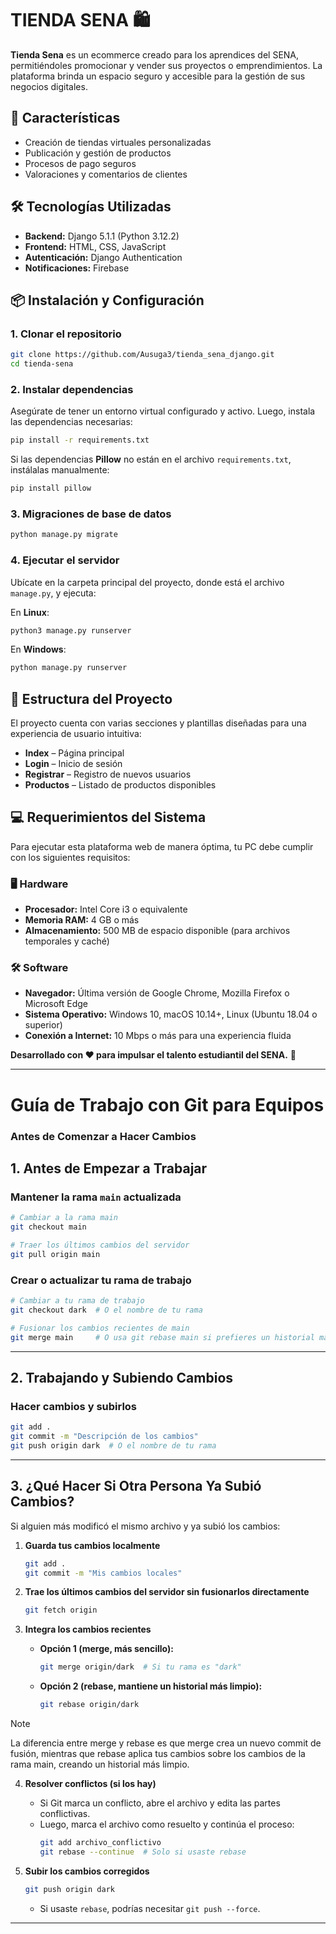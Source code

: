 # TIENDA SENA 🛍️  

**Tienda Sena** es un ecommerce creado para los aprendices del SENA, permitiéndoles promocionar y vender sus proyectos o emprendimientos. La plataforma brinda un espacio seguro y accesible para la gestión de sus negocios digitales.  

## 🚀 Características  

- Creación de tiendas virtuales personalizadas  
- Publicación y gestión de productos  
- Procesos de pago seguros  
- Valoraciones y comentarios de clientes      

## 🛠️ Tecnologías Utilizadas  

- **Backend:** Django 5.1.1 (Python 3.12.2)  
- **Frontend:** HTML, CSS, JavaScript  
- **Autenticación:** Django Authentication  
- **Notificaciones:** Firebase   

## 📦 Instalación y Configuración  

### 1. Clonar el repositorio  
```bash
git clone https://github.com/Ausuga3/tienda_sena_django.git
cd tienda-sena  
```

### 2. Instalar dependencias  
Asegúrate de tener un entorno virtual configurado y activo. Luego, instala las dependencias necesarias:  

```bash
pip install -r requirements.txt
```

Si las dependencias **Pillow** no están en el archivo `requirements.txt`, instálalas manualmente:  

```bash
pip install pillow
```

### 3. Migraciones de base de datos  
```bash
python manage.py migrate  
```

### 4. Ejecutar el servidor  
Ubícate en la carpeta principal del proyecto, donde está el archivo `manage.py`, y ejecuta:  

En **Linux**:  
```bash
python3 manage.py runserver  
```
En **Windows**:  
```bash
python manage.py runserver  
```

## 📂 Estructura del Proyecto  

El proyecto cuenta con varias secciones y plantillas diseñadas para una experiencia de usuario intuitiva:  

- **Index** – Página principal  
- **Login** – Inicio de sesión  
- **Registrar** – Registro de nuevos usuarios  
- **Productos** – Listado de productos disponibles  

## 💻 Requerimientos del Sistema  

Para ejecutar esta plataforma web de manera óptima, tu PC debe cumplir con los siguientes requisitos:  

### 🖥️ Hardware  
- **Procesador:** Intel Core i3 o equivalente  
- **Memoria RAM:** 4 GB o más  
- **Almacenamiento:** 500 MB de espacio disponible (para archivos temporales y caché)  

### 🛠️ Software  
- **Navegador:** Última versión de Google Chrome, Mozilla Firefox o Microsoft Edge  
- **Sistema Operativo:** Windows 10, macOS 10.14+, Linux (Ubuntu 18.04 o superior)  
- **Conexión a Internet:** 10 Mbps o más para una experiencia fluida

**Desarrollado con ❤️ para impulsar el talento estudiantil del SENA.** 🚀  

---

# Guía de Trabajo con Git para Equipos

### Antes de Comenzar a Hacer Cambios

## 1. Antes de Empezar a Trabajar

### Mantener la rama `main` actualizada

```bash
# Cambiar a la rama main
git checkout main

# Traer los últimos cambios del servidor
git pull origin main
```

### Crear o actualizar tu rama de trabajo

```bash
# Cambiar a tu rama de trabajo
git checkout dark  # O el nombre de tu rama

# Fusionar los cambios recientes de main
git merge main     # O usa git rebase main si prefieres un historial más limpio
```

---

## 2. Trabajando y Subiendo Cambios

### Hacer cambios y subirlos

```bash
git add .
git commit -m "Descripción de los cambios"
git push origin dark  # O el nombre de tu rama
```

---

## 3. ¿Qué Hacer Si Otra Persona Ya Subió Cambios?

Si alguien más modificó el mismo archivo y ya subió los cambios:

1. **Guarda tus cambios localmente**

   ```bash
   git add .
   git commit -m "Mis cambios locales"
   ```

2. **Trae los últimos cambios del servidor sin fusionarlos directamente**

   ```bash
   git fetch origin
   ```

3. **Integra los cambios recientes**

   - **Opción 1 (merge, más sencillo):**
     ```bash
     git merge origin/dark  # Si tu rama es "dark"
     ```
   - **Opción 2 (rebase, mantiene un historial más limpio):**
     ```bash
     git rebase origin/dark
     ```
>[!NOTE]
>La diferencia entre merge y rebase es que merge crea un nuevo commit de fusión, mientras que rebase aplica tus cambios sobre los cambios de la rama main, creando un historial más limpio.

4. **Resolver conflictos (si los hay)**

   - Si Git marca un conflicto, abre el archivo y edita las partes conflictivas.
   - Luego, marca el archivo como resuelto y continúa el proceso:
     ```bash
     git add archivo_conflictivo
     git rebase --continue  # Solo si usaste rebase
     ```

5. **Subir los cambios corregidos**

   ```bash
   git push origin dark
   ```
   - Si usaste `rebase`, podrías necesitar `git push --force`.

---


